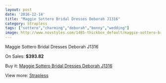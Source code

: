 ```yaml
---
layout: post
date: '2016-12-14'
title: "Maggie Sottero Bridal Dresses Deborah J1316"
category: Strapless
tags: ["sottero","charming","deborah","bonny","wedding"]
image: http://www.novstyles.com/1485-thickbox_default/maggie-sottero-bridal-dresses-deborah-j1316.jpg
---
```

Maggie Sottero Bridal Dresses Deborah J1316

On Sales: **$393.82**
<a href="https://www.novstyles.com/en/strapless/846-maggie-sottero-bridal-dresses-deborah-j1316.html"><amp-img layout="responsive" width="600" height="600" src="//www.novstyles.com/1485-thickbox_default/maggie-sottero-bridal-dresses-deborah-j1316.jpg" alt="Maggie Sottero Bridal Dresses Deborah J1316 0" /></a>
<a href="https://www.novstyles.com/en/strapless/846-maggie-sottero-bridal-dresses-deborah-j1316.html"><amp-img layout="responsive" width="600" height="600" src="//www.novstyles.com/1486-thickbox_default/maggie-sottero-bridal-dresses-deborah-j1316.jpg" alt="Maggie Sottero Bridal Dresses Deborah J1316 1" /></a>

Buy it: [Maggie Sottero Bridal Dresses Deborah J1316](https://www.novstyles.com/en/strapless/846-maggie-sottero-bridal-dresses-deborah-j1316.html "Maggie Sottero Bridal Dresses Deborah J1316")

View more: [Strapless](https://www.novstyles.com/en/6-strapless "Strapless")